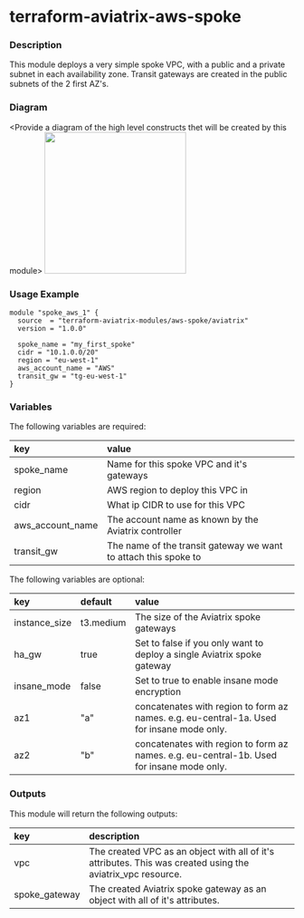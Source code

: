 # terraform-aviatrix-aws-spoke

### Description
This module deploys a very simple spoke VPC, with a public and a private subnet in each availability zone. Transit gateways are created in the public subnets of the 2 first AZ's.

### Diagram
\<Provide a diagram of the high level constructs thet will be created by this module>
<img src="<IMG URL>"  height="250">

### Usage Example
```
module "spoke_aws_1" {
  source  = "terraform-aviatrix-modules/aws-spoke/aviatrix"
  version = "1.0.0"

  spoke_name = "my_first_spoke"
  cidr = "10.1.0.0/20"
  region = "eu-west-1"
  aws_account_name = "AWS"
  transit_gw = "tg-eu-west-1"
}
```

### Variables
The following variables are required:

key | value
:--- | :---
spoke_name | Name for this spoke VPC and it's gateways
region | AWS region to deploy this VPC in
cidr | What ip CIDR to use for this VPC
aws_account_name | The account name as known by the Aviatrix controller
transit_gw | The name of the transit gateway we want to attach this spoke to

The following variables are optional:

key | default | value 
:---|:---|:---
instance_size | t3.medium | The size of the Aviatrix spoke gateways
ha_gw | true | Set to false if you only want to deploy a single Aviatrix spoke gateway
insane_mode | false | Set to true to enable insane mode encryption
az1 | "a" | concatenates with region to form az names. e.g. eu-central-1a. Used for insane mode only.
az2 | "b" | concatenates with region to form az names. e.g. eu-central-1b. Used for insane mode only.

### Outputs
This module will return the following outputs:

key | description
:---|:---
vpc | The created VPC as an object with all of it's attributes. This was created using the aviatrix_vpc resource.
spoke_gateway | The created Aviatrix spoke gateway as an object with all of it's attributes.